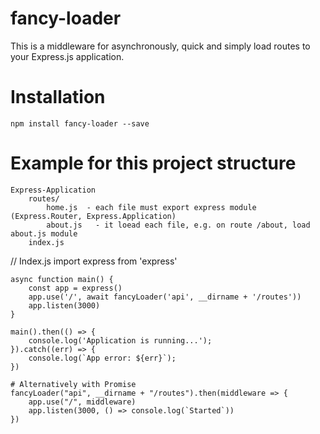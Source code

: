 # fancy-loader

This is a middleware for asynchronously, quick and simply load routes to your Express.js application.

# Installation
    npm install fancy-loader --save

# Example for this project structure
    Express-Application
        routes/
            home.js  - each file must export express module (Express.Router, Express.Application)
            about.js   - it loead each file, e.g. on route /about, load about.js module 
        index.js

// Index.js
    import express from 'express'

    async function main() {
        const app = express()
        app.use('/', await fancyLoader('api', __dirname + '/routes'))
        app.listen(3000)
    }

    main().then(() => {
        console.log('Application is running...');
    }).catch((err) => {
        console.log(`App error: ${err}`);
    })

    # Alternatively with Promise
    fancyLoader("api", __dirname + "/routes").then(middleware => {
        app.use("/", middleware)
        app.listen(3000, () => console.log(`Started`))
    })
